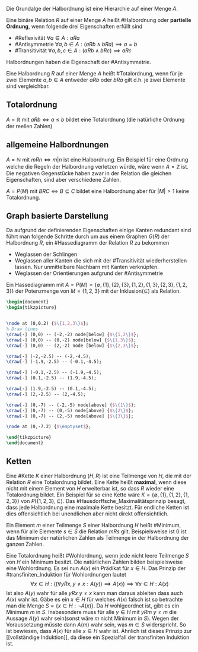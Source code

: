 Die Grundalge der Halbordnung ist eine Hierarchie auf einer Menge $A$. 

Eine binäre Relation $R$ auf einer Menge $A$ heißt #Halbordnung oder **partielle Ordnung**, wenn folgende drei Eigenschaften erfüllt sind

- #Reflexivität $\forall a\in A:aRa$
- #Antisymmetrie $\forall a,b \in A: (aRb \land bRa)\implies a=b$
- #Transitivität $\forall a,b,c \in A: (aRb \land bRc) \implies aRc$

Halbordnungen haben die Eigenschaft der #Antisymmetrie.

Eine Halbordnung $R$ auf einer Menge $A$ heißt #Totalordnung, wenn für je zwei Elemente $a,b \in A$ entweder $aRb$ oder $bRa$ gilt d.h. je zwei Elemente sind vergleichbar.

## Totalordnung
$A = \mathbb{R}$ mit $aRb \iff a\leq b$ bildet eine Totalordnung (die natürliche Ordnung der reellen Zahlen)

## allgemeine Halbordnungen
$A = \mathbb{N}$ mit $mRn \iff m|n$ ist eine Halbordnung. Ein Beispiel für eine Ordnung welche die Regeln der Halbordnung verletzen würde, wäre wenn $A=\mathbb{Z}$ ist. Die negativen Gegenstücke haben zwar in der Relation die gleichen Eigenschaften, sind aber verschiedene Zahlen.

$A=P(M)$ mit $BRC \iff B \subseteq C$ bildet eine Halbordnung aber für $|M|>1$ keine Totalordnung.

## Graph basierte Darstellung
Da aufgrund der definierenden Eigenschaften einige Kanten redundant sind führt man folgende Schritte durch um aus einem Graphen $G(R)$ der Halbordnung $R$, ein #Hassediagramm der Relation $R$ zu bekommen

- Weglassen der Schlingen
- Weglassen aller Kanten die sich mit der #Transitivität wiederherstellen lassen. Nur unmittelbare Nachbarn mit Kanten verknüpfen.
- Weglassen der Orientierungen aufgrund der #Antisymmetrie 


Ein Hassediagramm mit $A =P(M)=\{\emptyset,\{1\},\{2\},\{3\},\{1,2\},\{1,3\},\{2,3\},\{1,2,3\} \}$ der Potenzmenge von $M=\{1,2,3\}$ mit der Inklusion($\subseteq$) als Relation.

```tikz
\begin{document}
\begin{tikzpicture}


\node at (0,0.2) {$\{1,2,3\}$};
% Draw lines
\draw[-] (0,0) -- (-2,-2) node[below] {$\{1,2\}$};
\draw[-] (0,0) -- (0,-2) node[below] {$\{1,3\}$};
\draw[-] (0,0) -- (2,-2) node [below] {$\{2,3\}$};

\draw[-] (-2,-2.5) -- (-2,-4.5);
\draw[-] (-1.9,-2.5) -- (-0.1,-4.5);

\draw[-] (-0.1,-2.5) -- (-1.9,-4.5);
\draw[-] (0.1,-2.5) -- (1.9,-4.5);

\draw[-] (1.9,-2.5) -- (0.1,-4.5);
\draw[-] (2,-2.5) -- (2,-4.5);

\draw[-] (0,-7) -- (-2,-5) node[above] {$\{1\}$};
\draw[-] (0,-7) -- (0,-5) node[above] {$\{2\}$};
\draw[-] (0,-7) -- (2,-5) node[above] {$\{3\}$};

\node at (0,-7.2) {$\emptyset$};

\end{tikzpicture}
\end{document}
```

## Ketten
Eine #Kette $K$ einer Halbordnung $(H,R)$ ist eine Teilmenge von $H$, die mit der Relation $R$ eine Totalordnung bildet. Eine Kette heißt **maximal**, wenn diese nicht mit einem Element von $H$ erweiterbar ist, so dass $R$ wieder eine Totalordnung bildet. Ein Beispiel für so eine Kette wäre $K=\{\emptyset,\{1\},\{1,2\},\{1,2,3\}\}$ von $P(\{1,2,3\},\subseteq)$. Das #Hausdorffsche_Maximalitätsprinzip besagt, dass jede Halbordnung eine maximale Kette besitzt. Für endliche Ketten ist dies offensichtlich bei unendlichen aber nicht direkt offensichtlich.

Ein Element $m$ einer Teilmenge $S$ einer Halbordnung $H$ heißt #Minimum, wenn für alle Elemente $s\in S$ die Relation $mRs$ gilt. Beispielsweise ist 0 ist das Minimum der natürlichen Zahlen als Teilmenge in der Halbordnung der ganzen Zahlen. 

Eine Totalordnung heißt #Wohlordnung, wenn jede nicht leere Teilmenge $S$ von $H$ ein Minimum besitzt. Die natürlichen Zahlen bilden beispielsweise eine Wohlordnung.
Es sei nun $A(x)$ ein Prädikat für $x\in H$. Das Prinzip der #transfiniten_Induktion für Wohlordnungen lautet
$$
\forall x \in H: ((\forall yRx, y\not=x:A(y))\implies A(x))\implies \forall x \in H:A(x)
$$
Ist also $A(y)$ wahr für alle $yRx$ $y\not=x$ kann man daraus ableiten dass auch $A(x)$ wahr ist. Gäbe es ein $x\in H$ für welches $A(x)$ falsch ist so betrachte man die Menge $S=\{x\in H:\lnot A(x)\}$. Da $H$ wohlgeordnet ist, gibt es ein Minimum $m$ in $S$. Insbesondere muss für alle $y\in H$ mit $yRm$ $y\not=m$ die Aussage $A(y)$ wahr sein(sonst wäre $m$ nicht Minimum in $S$). Wegen der Voraussetzung müsste dann $A(m)$ wahr sein, was $m\in S$ widerspricht. So ist bewiesen, dass $A(x)$ für alle $x\in H$ wahr ist.
Ähnlich ist dieses Prinzip zur [[vollständige Induktion]], da diese ein Spezialfall der transfiniten Induktion ist. 
